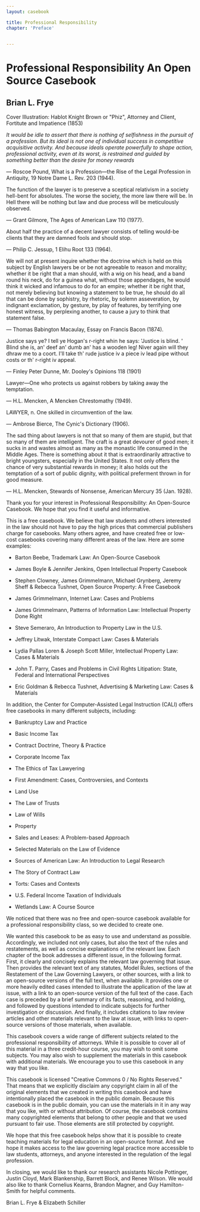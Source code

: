 ```yaml
---
layout: casebook

title: Professional Responsibility
chapter: 'Preface'

  
---
```


# Professional Responsibility An Open Source Casebook

## Brian L. Frye 

Cover Illustration: Hablot Knight Brown or "Phiz", Attorney and Client, Fortitute and Impatience
 (1853)

_It would be idle to assert that there is nothing of selfishness in the pursuit of a profession. But its ideal is not one of individual success in competitive acquisitive activity. And because ideals operate powerfully to shape action, professional activity, even at its worst, is restrained and guided by something better than the desire for money rewards_

— Roscoe Pound, What is a Profession—the Rise of the Legal Profession in Antiquity, 19 Notre Dame L. Rev. 203 (1944).

The function of the lawyer is to preserve a sceptical relativism in a society hell-bent for absolutes. The worse the society, the more law there will be. In Hell there will be nothing but law and due process will be meticulously observed. 

— Grant Gilmore, The Ages of American Law 110 (1977). 

About half the practice of a decent lawyer consists of telling would-be clients that they are damned fools and should stop. 

— Philip C. Jessup, 1 Elihu Root 133 (1964).

We will not at present inquire whether the doctrine which is held on this subject by English lawyers be or be not agreeable to reason and morality; whether it be right that a man should, with a wig on his head, and a band round his neck, do for a guinea what, without those appendages, he would think it wicked and infamous to do for an empire; whether it be right that, not merely believing but knowing a statement to be true, he should do all that can be done by sophistry, by rhetoric, by solemn asseveration, by indignant exclamation, by gesture, by play of features, by terrifying one honest witness, by perplexing another, to cause a jury to think that statement false. 

— Thomas Babington Macaulay, Essay on Francis Bacon (1874).

Justice says ye? I tell ye Hogan's r-right whin he says: 'Justice is blind. ' Blind she is, an' deef an' dumb an' has a wooden leg! Niver again will they dhraw me to a coort. I'll take th' rude justice iv a piece iv lead pipe without costs or th' r-right iv appeal. 

— Finley Peter Dunne, Mr. Dooley's Opinions 118 (1901)

Lawyer—One who protects us against robbers by taking away the temptation. 

— H.L. Mencken, A Mencken Chrestomathy (1949).

LAWYER, n. One skilled in circumvention of the law. 

— Ambrose Bierce, The Cynic's Dictionary (1906). 

The sad thing about lawyers is not that so many of them are stupid, but that so many of them are intelligent. The craft is a great devourer of good men; it sucks in and wastes almost as many as the monastic life consumed in the Middle Ages. There is something about it that is extraordinarily attractive to bright youngsters, especially in the United States. It not only offers the chance of very substantial rewards in money; it also holds out the temptation of a sort of public dignity, with political preferment thrown in for good measure. 

— H.L. Mencken, Stewards of Nonsense, American Mercury 35 (Jan. 1928). 

Thank you for your interest in Professional Responsibility: An Open-Source Casebook. We hope that you find it useful and informative. 

This is a free casebook. We believe that law students and others interested in the law should not have to pay the high prices that commercial publishers charge for casebooks. Many others agree, and have created free or low-cost casebooks covering many different areas of the law. Here are some examples: 

- Barton Beebe, Trademark Law: An Open-Source Casebook 

- James Boyle & Jennifer Jenkins, Open Intellectual Property Casebook 

- Stephen Clowney, James Grimmelmann, Michael Grynberg, Jeremy Sheff & Rebecca Tushnet, Open Source Property: A Free Casebook 

- James Grimmelmann, Internet Law: Cases and Problems 

- James Grimmelmann, Patterns of Information Law: Intellectual Property Done Right 

- Steve Semeraro, An Introduction to Property Law in the U.S. 

- Jeffrey Litwak, Interstate Compact Law: Cases & Materials 

- Lydia Pallas Loren & Joseph Scott Miller, Intellectual Property Law: Cases & Materials 

- John T. Parry, Cases and Problems in Civil Rights Litipation: State, Federal and International Perspectives 

- Eric Goldman & Rebecca Tushnet, Advertising & Marketing Law: Cases & Materials 

In addition, the Center for Computer-Assisted Legal Instruction (CALI) offers 
free casebooks in many different subjects, including: 

- Bankruptcy Law and Practice 

- Basic Income Tax 

- Contract Doctrine, Theory & Practice 

- Corporate Income Tax 

- The Ethics of Tax Lawyering 

- First Amendment: Cases, Controversies, and Contexts 

- Land Use 

- The Law of Trusts 

- Law of Wills 

- Property 

- Sales and Leases: A Problem-based Approach 

- Selected Materials on the Law of Evidence 

- Sources of American Law: An Introduction to Legal Research 

- The Story of Contract Law 

- Torts: Cases and Contexts 

- U.S. Federal Income Taxation of Individuals 

- Wetlands Law: A Course Source 

We noticed that there was no free and open-source casebook available for a professional responsibility class, so we decided to create one. 

We wanted this casebook to be as easy to use and understand as possible. Accordingly, we included not only cases, but also the text of the rules and restatements, as well as concise explanations of the relevant law. Each chapter of the book addresses a different issue, in the following format. First, it clearly and concisely explains the relevant law governing that issue. Then provides the relevant text of any statutes, Model Rules, sections of the Restatement of the Law Governing Lawyers, or other sources, with a link to an open-source versions of the full text, when available. It provides one or more heavily edited cases intended to illustrate the application of the law at issue, with a link to an open-source version of the full text of the case. Each case is preceded by a brief summary of its facts, reasoning, and holding, and followed by questions intended to indicate subjects for further investigation or discussion. And finally, it includes citations to law review articles and other materials relevant to the law at issue, with links to open-source versions of those materials, when available. 

This casebook covers a wide range of different subjects related to the professional responsibility of attorneys. While it is possible to cover all of this material in a three credit-hour course, you may wish to omit some subjects. You may also wish to supplement the materials in this casebook with additional materials. We encourage you to use this casebook in any way that you like. 

This casebook is licensed "Creative Commons 0 / No Rights Reserved." That means that we explicitly disclaim any copyright claim in all of the original elements that we created in writing this casebook and have intentionally placed the casebook in the public domain. Because this casebook is in the public domain, you can use the materials in it in any way that you like, with or without attribution. Of course, the casebook contains many copyrighted elements that belong to other people and that we used pursuant to fair use. Those elements are still protected by copyright. 

We hope that this free casebook helps show that it is possible to create teaching materials for legal education in an open-source format. And we hope it makes access to the law governing legal practice more accessible to law students, attorneys, and anyone interested in the regulation of the legal profession. 

In closing, we would like to thank our research assistants Nicole Pottinger, Justin Cloyd, Mark Blankenship, Barrett Block, and Renee Wilson. We would also like to thank Cornelius Kearns, Brandon Magner, and Guy Hamilton-Smith for helpful comments.

Brian L. Frye & Elizabeth Schiller 

